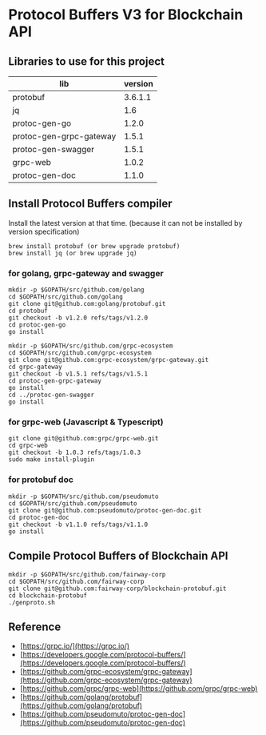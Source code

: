 # Protocol Buffers V3 for Blockchain API

## Libraries to use for this project

| lib | version |
|----|---|
| protobuf | 3.6.1.1 |
| jq | 1.6 |
| protoc-gen-go | 1.2.0 |
| protoc-gen-grpc-gateway | 1.5.1 |
| protoc-gen-swagger | 1.5.1 |
| grpc-web | 1.0.2 |
| protoc-gen-doc | 1.1.0 |

## Install Protocol Buffers compiler

Install the latest version at that time. (because it can not be installed by version specification)

```
brew install protobuf (or brew upgrade protobuf)
brew install jq (or brew upgrade jq)
```

### for golang, grpc-gateway and swagger

```
mkdir -p $GOPATH/src/github.com/golang
cd $GOPATH/src/github.com/golang
git clone git@github.com:golang/protobuf.git
cd protobuf
git checkout -b v1.2.0 refs/tags/v1.2.0
cd protoc-gen-go
go install

mkdir -p $GOPATH/src/github.com/grpc-ecosystem
cd $GOPATH/src/github.com/grpc-ecosystem
git clone git@github.com:grpc-ecosystem/grpc-gateway.git
cd grpc-gateway
git checkout -b v1.5.1 refs/tags/v1.5.1
cd protoc-gen-grpc-gateway
go install
cd ../protoc-gen-swagger
go install
```

### for grpc-web (Javascript & Typescript)

```
git clone git@github.com:grpc/grpc-web.git
cd grpc-web
git checkout -b 1.0.3 refs/tags/1.0.3
sudo make install-plugin
```

### for protobuf doc

```
mkdir -p $GOPATH/src/github.com/pseudomuto
cd $GOPATH/src/github.com/pseudomuto
git clone git@github.com:pseudomuto/protoc-gen-doc.git
cd protoc-gen-doc
git checkout -b v1.1.0 refs/tags/v1.1.0
go install
```

## Compile Protocol Buffers of Blockchain API

```
mkdir -p $GOPATH/src/github.com/fairway-corp
cd $GOPATH/src/github.com/fairway-corp
git clone git@github.com:fairway-corp/blockchain-protobuf.git
cd blockchain-protobuf
./genproto.sh
```

## Reference

* [https://grpc.io/](https://grpc.io/)
* [https://developers.google.com/protocol-buffers/](https://developers.google.com/protocol-buffers/)
* [https://github.com/grpc-ecosystem/grpc-gateway](https://github.com/grpc-ecosystem/grpc-gateway)
* [https://github.com/grpc/grpc-web](https://github.com/grpc/grpc-web)
* [https://github.com/golang/protobuf](https://github.com/golang/protobuf)
* [https://github.com/pseudomuto/protoc-gen-doc](https://github.com/pseudomuto/protoc-gen-doc)
